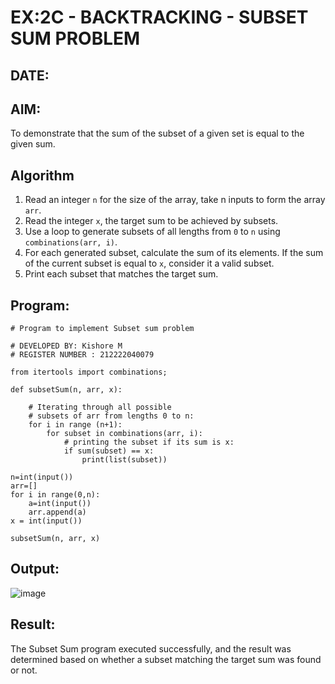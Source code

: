 # EX:2C - BACKTRACKING - SUBSET SUM PROBLEM
## DATE:

## AIM:

To demonstrate that the sum of the subset of a given set is equal to the given sum.


## Algorithm

1. Read an integer `n` for the size of the array, take n inputs to form the array `arr`.
2. Read the integer `x`, the target sum to be achieved by subsets.
3. Use a loop to generate subsets of all lengths from `0` to `n` using `combinations(arr, i)`.
4. For each generated subset, calculate the sum of its elements. If the sum of the current subset is equal to `x`, consider it a valid subset.
5. Print each subset that matches the target sum.

   
## Program:

```
# Program to implement Subset sum problem

# DEVELOPED BY: Kishore M
# REGISTER NUMBER : 212222040079

from itertools import combinations;

def subsetSum(n, arr, x):
	
	# Iterating through all possible
	# subsets of arr from lengths 0 to n:
	for i in range (n+1):
		for subset in combinations(arr, i):
			# printing the subset if its sum is x:
			if sum(subset) == x:
				print(list(subset))

n=int(input())
arr=[]
for i in range(0,n):
    a=int(input())
    arr.append(a)
x = int(input())

subsetSum(n, arr, x)

```

## Output:

![image](https://github.com/user-attachments/assets/861485be-da38-4535-a598-ae8846c7b46f)


## Result:

The Subset Sum program executed successfully, and the result was determined based on whether a subset matching the target sum was found or not.
